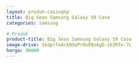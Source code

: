 ```yaml
---
layout: produk-casinghp
title: Big Sean Samsung Galaxy S9 Case
categories: samsung

# Produk
product-title: Big Sean Samsung Galaxy S9 Case
image-drive: 1kdprfoAckN3aPrRo0QnAgD-zbIRfe-7L
harga: 90000
---
```

